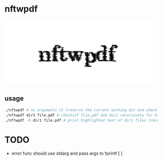 # nftwpdf
![gimpressionist applied to random font](nftwpdf.png)

## usage
```sh
./nftwpdf # no arguments it traverse the current working dir and check for highlighted files
./nftwpdf dir1 file.pdf # checkinf file.pdf and dir1 recursively for highlighted files
./nftwpdf -h dir1 file.pdf # print highlighted text of dir1 files (recursively) and file.pdf
```


# TODO
- error func should use stdarg and pass args to fprintf [ ]
